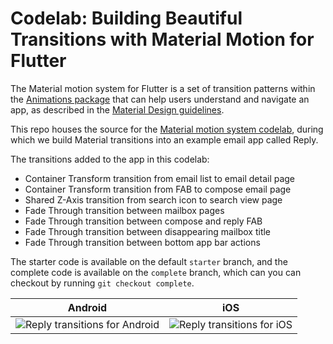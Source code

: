 # Codelab: Building Beautiful Transitions with Material Motion for Flutter

The Material motion system for Flutter is a set of transition patterns within
the [Animations package](https://pub.dev/packages/animations) that can help
users understand and navigate an app, as described in the
[Material Design guidelines](https://material.io/design/motion/the-motion-system.html).

This repo houses the source for the
[Material motion system codelab](https://codelabs.developers.google.com/codelabs/material-motion-flutter),
during which we build Material transitions into an example email app
called Reply.

The transitions added to the app in this codelab:
- Container Transform transition from email list to email detail page
- Container Transform transition from FAB to compose email page
- Shared Z-Axis transition from search icon to search view page
- Fade Through transition between mailbox pages
- Fade Through transition between compose and reply FAB
- Fade Through transition between disappearing mailbox title
- Fade Through transition between bottom app bar actions

The starter code is available on the default `starter` branch, and the complete
code is available on the `complete` branch, which can you can checkout by
running `git checkout complete`.

| Android | iOS |
|----|----|
|![Reply transitions for Android](screenshots/reply-transitions-android.gif) |![Reply transitions for iOS](screenshots/reply-transitions-iOS.gif)|
